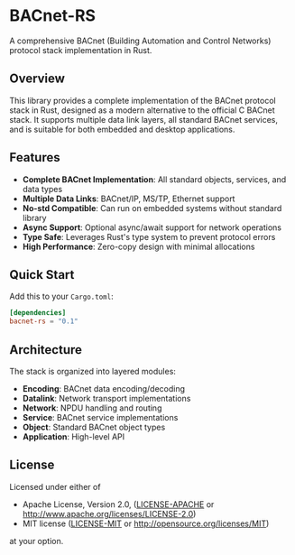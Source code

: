 # BACnet-RS

A comprehensive BACnet (Building Automation and Control Networks) protocol stack implementation in Rust.

## Overview

This library provides a complete implementation of the BACnet protocol stack in Rust, designed as a modern alternative to the official C BACnet stack. It supports multiple data link layers, all standard BACnet services, and is suitable for both embedded and desktop applications.

## Features

- **Complete BACnet Implementation**: All standard objects, services, and data types
- **Multiple Data Links**: BACnet/IP, MS/TP, Ethernet support
- **No-std Compatible**: Can run on embedded systems without standard library
- **Async Support**: Optional async/await support for network operations
- **Type Safe**: Leverages Rust's type system to prevent protocol errors
- **High Performance**: Zero-copy design with minimal allocations

## Quick Start

Add this to your `Cargo.toml`:

```toml
[dependencies]
bacnet-rs = "0.1"
```

## Architecture

The stack is organized into layered modules:

- **Encoding**: BACnet data encoding/decoding
- **Datalink**: Network transport implementations
- **Network**: NPDU handling and routing
- **Service**: BACnet service implementations
- **Object**: Standard BACnet object types
- **Application**: High-level API

## License

Licensed under either of

 * Apache License, Version 2.0, ([LICENSE-APACHE](LICENSE-APACHE) or http://www.apache.org/licenses/LICENSE-2.0)
 * MIT license ([LICENSE-MIT](LICENSE-MIT) or http://opensource.org/licenses/MIT)

at your option.